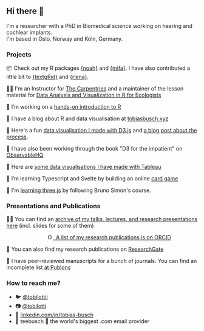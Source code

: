 ## Hi there 👋

I'm a researcher with a PhD in Biomedical science working on hearing and cochlear implants.  
I'm based in Oslo, Norway and Köln, Germany. 

### Projects

📦 Check out my R packages [{noah}](https://teebusch.github.io/noah/) and [{mifa}](https://teebusch.github.io/mifa/). I have also contributed a little bit to [{textgRid}](https://github.com/patrickreidy/textgRid) and [{rlena}](https://github.com/HomeBankCode/rlena).

👷‍♂️ I'm an Instructor for [The Carpentries](https://carpentries.org/) and a maintainer of the lesson material for [Data Analysis and Visualization in R for Ecologists](https://github.com/datacarpentry/R-ecology-lesson/)

📘 I’m working on a [hands-on introduction to R](https://github.com/Teebusch/r-intro)

📜 I have a blog about R and data visualisation at [tobiasbusch.xyz](https://tobiasbusch.xyz)

🧮 Here's a fun [data visualisation I made with D3.js](https://teebusch.github.io/park-vis) and [a blog post about the process](https://tobiasbusch.xyz/a-walk-in-the-park).

🧮 I have also been working through the book "D3 for the impatient" on [ObservableHQ](https://observablehq.com/@teebusch/d3-for-the-impatient)

📶 Here are [some data visualisations I have made with Tableau](https://public.tableau.com/app/profile/tiobias.busch)

🌱 I’m learning Typescript and Svelte by building an online [card game](https://github.com/Teebusch/nine-circles)

🌱 I'm [learning three.js](https://github.com/Teebusch/threejs-journey) by following Bruno Simon's course.

### Presentations and Publications

🧑‍🏫 You can find an [archive of my talks, lectures, and research presentations here](https://github.com/Teebusch/presentations) (incl. slides for some of them)

<p><div itemscope itemtype="https://schema.org/Person">&nbsp;<a itemprop="sameAs" content="https://orcid.org/0000-0002-8390-7892" href="https://orcid.org/0000-0002-8390-7892" target="orcid.widget" rel="me noopener noreferrer" style="vertical-align:top;"><img src="https://orcid.org/sites/default/files/images/orcid_16x16.png" style="width:1em;margin-left:.5em;padding-left:7em;" alt="ORCID iD icon">&nbsp;&nbsp;A list of my research publications is on ORCID</a></div></p>

📜 You can also find my research publications on [ResearchGate](https://www.researchgate.net/profile/Tobias-Busch-4)

🔬 I have peer-reviewed manuscripts for a bunch of journals. You can find an incomplete list [at Publons](https://publons.com/researcher/4522734/tobias-busch) 

### How to reach me?

* 🐦 [@tobilottii](http://twitter.com/tobilottii/)  
* 📷 [@tobilotti](https://www.instagram.com/tobilotti/)
* 👔 [linkedin.com/in/tobias-busch](linkedin.com/in/tobias-busch)
* 📨 teebusch 🐒 the world's biggest .com email provider

<!--
**Teebusch/Teebusch** is a ✨ _special_ ✨ repository because its `README.md` (this file) appears on your GitHub profile.

Here are some ideas to get you started:

- 🔭 I’m currently working on ...
- 🌱 I’m currently learning ...
- 👯 I’m looking to collaborate on ...
- 🤔 I’m looking for help with ...
- 💬 Ask me about ...
- 📫 How to reach me: ...
- 😄 Pronouns: ...
- ⚡ Fun fact: ...
-->
